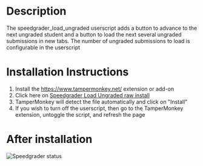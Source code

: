 # Description
The speedgrader_load_ungraded userscript adds a button to advance to the next ungraded student and a button to load the next several ungraded submissions in new tabs. The number of ungraded submissions to load is configurable in the userscript

# Installation Instructions
1. Install the https://www.tampermonkey.net/ extension or add-on
2. Click here on [Speedgrader Load Ungraded raw install](https://github.com/paulbui/canvas-tweaks/raw/master/speedgrader_load_ungraded/speedgrader_load_ungraded.user.js)
3. TamperMonkey will detect the file automatically and click on "Install"
5. If you wish to turn off the userscript, then go to the TamperMonkey extension, untoggle the script, and refresh the page

# After installation
![Speedgrader status](https://github.com/paulbui/canvas-tweaks/raw/master/speedgrader_status/img/speedgraderStatus.png)
